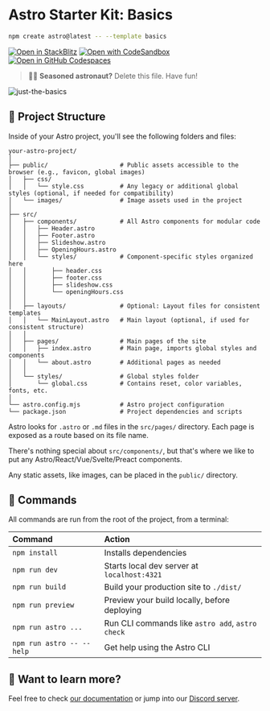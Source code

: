 # Astro Starter Kit: Basics

```sh
npm create astro@latest -- --template basics
```

[![Open in StackBlitz](https://developer.stackblitz.com/img/open_in_stackblitz.svg)](https://stackblitz.com/github/withastro/astro/tree/latest/examples/basics)
[![Open with CodeSandbox](https://assets.codesandbox.io/github/button-edit-lime.svg)](https://codesandbox.io/p/sandbox/github/withastro/astro/tree/latest/examples/basics)
[![Open in GitHub Codespaces](https://github.com/codespaces/badge.svg)](https://codespaces.new/withastro/astro?devcontainer_path=.devcontainer/basics/devcontainer.json)

> 🧑‍🚀 **Seasoned astronaut?** Delete this file. Have fun!

![just-the-basics](https://github.com/withastro/astro/assets/2244813/a0a5533c-a856-4198-8470-2d67b1d7c554)

## 🚀 Project Structure

Inside of your Astro project, you'll see the following folders and files:

```text
your-astro-project/
│
├── public/                    # Public assets accessible to the browser (e.g., favicon, global images)
│   ├── css/                   
│   │   └── style.css          # Any legacy or additional global styles (optional, if needed for compatibility)
│   └── images/                # Image assets used in the project
│
├── src/
│   ├── components/            # All Astro components for modular code
│   │   ├── Header.astro
│   │   ├── Footer.astro
│   │   ├── Slideshow.astro
│   │   ├── OpeningHours.astro
│   │   └── styles/            # Component-specific styles organized here
│   │       ├── header.css
│   │       ├── footer.css
│   │       ├── slideshow.css
│   │       └── openingHours.css
│   │
│   ├── layouts/               # Optional: Layout files for consistent templates
│   │   └── MainLayout.astro   # Main layout (optional, if used for consistent structure)
│   │
│   ├── pages/                 # Main pages of the site
│   │   ├── index.astro        # Main page, imports global styles and components
│   │   └── about.astro        # Additional pages as needed
│   │
│   └── styles/                # Global styles folder
│       └── global.css         # Contains reset, color variables, fonts, etc.
│
└── astro.config.mjs           # Astro project configuration
└── package.json               # Project dependencies and scripts
```

Astro looks for `.astro` or `.md` files in the `src/pages/` directory. Each page is exposed as a route based on its file name.

There's nothing special about `src/components/`, but that's where we like to put any Astro/React/Vue/Svelte/Preact components.

Any static assets, like images, can be placed in the `public/` directory.

## 🧞 Commands

All commands are run from the root of the project, from a terminal:

| Command                   | Action                                           |
| :------------------------ | :----------------------------------------------- |
| `npm install`             | Installs dependencies                            |
| `npm run dev`             | Starts local dev server at `localhost:4321`      |
| `npm run build`           | Build your production site to `./dist/`          |
| `npm run preview`         | Preview your build locally, before deploying     |
| `npm run astro ...`       | Run CLI commands like `astro add`, `astro check` |
| `npm run astro -- --help` | Get help using the Astro CLI                     |

## 👀 Want to learn more?

Feel free to check [our documentation](https://docs.astro.build) or jump into our [Discord server](https://astro.build/chat).
